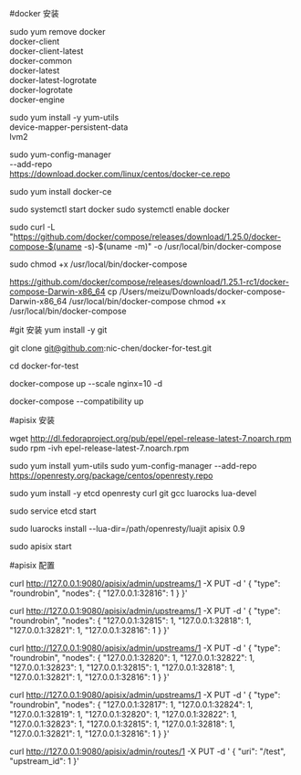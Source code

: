#docker 安装

sudo yum remove docker \
                  docker-client \
                  docker-client-latest \
                  docker-common \
                  docker-latest \
                  docker-latest-logrotate \
                  docker-logrotate \
                  docker-engine

sudo yum install -y yum-utils \
  device-mapper-persistent-data \
  lvm2


sudo yum-config-manager \
    --add-repo \
    https://download.docker.com/linux/centos/docker-ce.repo



sudo yum install docker-ce      


sudo systemctl start docker
sudo systemctl enable docker


sudo curl -L "https://github.com/docker/compose/releases/download/1.25.0/docker-compose-$(uname -s)-$(uname -m)" -o /usr/local/bin/docker-compose

sudo chmod +x /usr/local/bin/docker-compose




https://github.com/docker/compose/releases/download/1.25.1-rc1/docker-compose-Darwin-x86_64
cp /Users/meizu/Downloads/docker-compose-Darwin-x86_64 /usr/local/bin/docker-compose
chmod +x /usr/local/bin/docker-compose


#git 安装
yum install -y git

git clone git@github.com:nic-chen/docker-for-test.git

cd docker-for-test

docker-compose up --scale nginx=10 -d

docker-compose --compatibility up


#apisix 安装

wget http://dl.fedoraproject.org/pub/epel/epel-release-latest-7.noarch.rpm
sudo rpm -ivh epel-release-latest-7.noarch.rpm

sudo yum install yum-utils
sudo yum-config-manager --add-repo https://openresty.org/package/centos/openresty.repo

sudo yum install -y etcd openresty curl git gcc luarocks lua-devel

sudo service etcd start


sudo luarocks install --lua-dir=/path/openresty/luajit apisix 0.9


sudo apisix start

#apisix 配置

curl http://127.0.0.1:9080/apisix/admin/upstreams/1 -X PUT -d '
{
    "type": "roundrobin",
    "nodes": {
        "127.0.0.1:32816": 1
    }
}'


curl http://127.0.0.1:9080/apisix/admin/upstreams/1 -X PUT -d '
{
    "type": "roundrobin",
    "nodes": {
        "127.0.0.1:32815": 1,
        "127.0.0.1:32818": 1,
        "127.0.0.1:32821": 1,
        "127.0.0.1:32816": 1
    }
}'



curl http://127.0.0.1:9080/apisix/admin/upstreams/1 -X PUT -d '
{
    "type": "roundrobin",
    "nodes": {
        "127.0.0.1:32820": 1,
        "127.0.0.1:32822": 1,
        "127.0.0.1:32823": 1,
        "127.0.0.1:32815": 1,
        "127.0.0.1:32818": 1,
        "127.0.0.1:32821": 1,
        "127.0.0.1:32816": 1
    }
}'


curl http://127.0.0.1:9080/apisix/admin/upstreams/1 -X PUT -d '
{
    "type": "roundrobin",
    "nodes": {
        "127.0.0.1:32817": 1,
        "127.0.0.1:32824": 1,
        "127.0.0.1:32819": 1,
        "127.0.0.1:32820": 1,
        "127.0.0.1:32822": 1,
        "127.0.0.1:32823": 1,
        "127.0.0.1:32815": 1,
        "127.0.0.1:32818": 1,
        "127.0.0.1:32821": 1,
        "127.0.0.1:32816": 1
    }
}'


curl http://127.0.0.1:9080/apisix/admin/routes/1 -X PUT -d '
{
    "uri": "/test",
    "upstream_id": 1
}'



